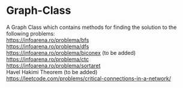 # Graph-Class
A Graph Class which contains methods for finding the solution to the following problems:\
https://infoarena.ro/problema/bfs \
https://infoarena.ro/problema/dfs \
https://infoarena.ro/problema/biconex (to be added) \
https://infoarena.ro/problema/ctc \
https://infoarena.ro/problema/sortaret <br />
Havel Hakimi Theorem (to be added) \
https://leetcode.com/problems/critical-connections-in-a-network/
